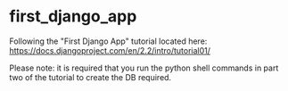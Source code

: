 # first_django_app
Following the "First Django App" tutorial located here: https://docs.djangoproject.com/en/2.2/intro/tutorial01/

Please note: it is required that you run the python shell commands in part two of the tutorial to create the DB required.